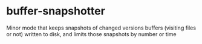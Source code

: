 # buffer-snapshotter
Minor mode that keeps snapshots of changed versions buffers (visiting files or not) written to disk, and limits those snapshots by number or time
